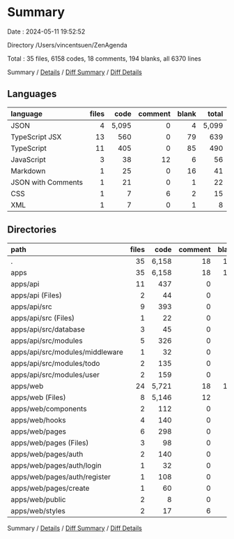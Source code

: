 # Summary

Date : 2024-05-11 19:52:52

Directory /Users/vincentsuen/ZenAgenda

Total : 35 files,  6158 codes, 18 comments, 194 blanks, all 6370 lines

Summary / [Details](details.md) / [Diff Summary](diff.md) / [Diff Details](diff-details.md)

## Languages
| language | files | code | comment | blank | total |
| :--- | ---: | ---: | ---: | ---: | ---: |
| JSON | 4 | 5,095 | 0 | 4 | 5,099 |
| TypeScript JSX | 13 | 560 | 0 | 79 | 639 |
| TypeScript | 11 | 405 | 0 | 85 | 490 |
| JavaScript | 3 | 38 | 12 | 6 | 56 |
| Markdown | 1 | 25 | 0 | 16 | 41 |
| JSON with Comments | 1 | 21 | 0 | 1 | 22 |
| CSS | 1 | 7 | 6 | 2 | 15 |
| XML | 1 | 7 | 0 | 1 | 8 |

## Directories
| path | files | code | comment | blank | total |
| :--- | ---: | ---: | ---: | ---: | ---: |
| . | 35 | 6,158 | 18 | 194 | 6,370 |
| apps | 35 | 6,158 | 18 | 194 | 6,370 |
| apps/api | 11 | 437 | 0 | 85 | 522 |
| apps/api (Files) | 2 | 44 | 0 | 3 | 47 |
| apps/api/src | 9 | 393 | 0 | 82 | 475 |
| apps/api/src (Files) | 1 | 22 | 0 | 6 | 28 |
| apps/api/src/database | 3 | 45 | 0 | 14 | 59 |
| apps/api/src/modules | 5 | 326 | 0 | 62 | 388 |
| apps/api/src/modules/middleware | 1 | 32 | 0 | 8 | 40 |
| apps/api/src/modules/todo | 2 | 135 | 0 | 26 | 161 |
| apps/api/src/modules/user | 2 | 159 | 0 | 28 | 187 |
| apps/web | 24 | 5,721 | 18 | 109 | 5,848 |
| apps/web (Files) | 8 | 5,146 | 12 | 26 | 5,184 |
| apps/web/components | 2 | 112 | 0 | 9 | 121 |
| apps/web/hooks | 4 | 140 | 0 | 32 | 172 |
| apps/web/pages | 6 | 298 | 0 | 35 | 333 |
| apps/web/pages (Files) | 3 | 98 | 0 | 10 | 108 |
| apps/web/pages/auth | 2 | 140 | 0 | 16 | 156 |
| apps/web/pages/auth/login | 1 | 32 | 0 | 8 | 40 |
| apps/web/pages/auth/register | 1 | 108 | 0 | 8 | 116 |
| apps/web/pages/create | 1 | 60 | 0 | 9 | 69 |
| apps/web/public | 2 | 8 | 0 | 2 | 10 |
| apps/web/styles | 2 | 17 | 6 | 5 | 28 |

Summary / [Details](details.md) / [Diff Summary](diff.md) / [Diff Details](diff-details.md)